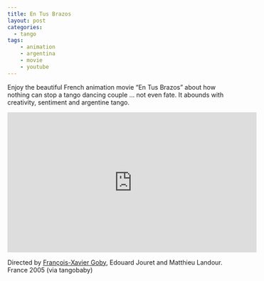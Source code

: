 ```yaml
---
title: En Tus Brazos
layout: post
categories:
  - tango
tags:
    - animation
    - argentina
    - movie
    - youtube
---
```

Enjoy the beautiful French animation movie &#8220;En Tus Brazos&#8221; about how nothing can stop a tango dancing couple &#8230; not even fate. It abounds with creativity, sentiment and argentine tango.</span>

<iframe width="560" height="315" src="https://www.youtube-nocookie.com/embed/shfuAiwO7R8" title="YouTube video player" frameborder="0" allow="accelerometer; autoplay; clipboard-write; encrypted-media; gyroscope; picture-in-picture" allowfullscreen></iframe>

Directed by <a href="https://www.imdb.com/name/nm4577971/">François-Xavier Goby</a>, Edouard Jouret and Matthieu Landour. France 2005 (via tangobaby)

